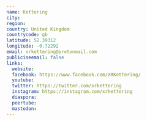 ```yaml
---
name: Kettering
city:
region:
country: United Kingdom
countrycode: gb
latitude: 52.39312
longitude: -0.72292
email: xrkettering@protonmail.com
publiciseemail: false
links:
  website:
  facebook: https://www.facebook.com/XRKettering/
  youtube:
  twitter: https://twitter.com/xrkettering
  instagram: https://instagram.com/xrkettering
  diaspora:
  peertube:
  mastodon:
---
```

